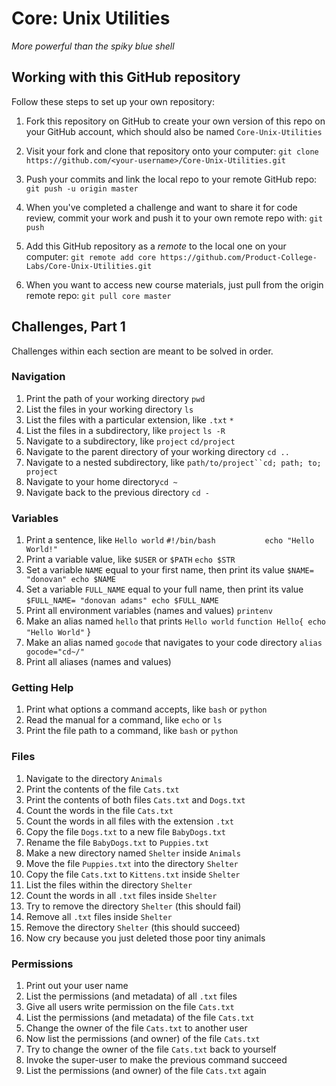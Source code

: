 # Core: Unix Utilities

_More powerful than the spiky blue shell_

## Working with this GitHub repository

Follow these steps to set up your own repository:

1. Fork this repository on GitHub to create your own version of this repo on your GitHub account, which should also be named `Core-Unix-Utilities`

1. Visit your fork and clone that repository onto your computer:
`git clone https://github.com/<your-username>/Core-Unix-Utilities.git`

1. Push your commits and link the local repo to your remote GitHub repo:
`git push -u origin master`

1. When you've completed a challenge and want to share it for code review, commit your work and push it to your own remote repo with:
`git push`

1. Add this GitHub repository as a _remote_ to the local one on your computer:
`git remote add core https://github.com/Product-College-Labs/Core-Unix-Utilities.git`

1. When you want to access new course materials, just pull from the origin remote repo:
`git pull core master`

## Challenges, Part 1

Challenges within each section are meant to be solved in order.

### Navigation

1.  Print the path of your working directory `pwd`
1.  List the files in your working directory `ls`
1.  List the files with a particular extension, like `.txt` `*`
1.  List the files in a subdirectory, like `project` `ls -R`
1.  Navigate to a subdirectory, like `project` `cd/project`
1.  Navigate to the parent directory of your working directory `cd ..`
1.  Navigate to a nested subdirectory, like `path/to/project``cd; path; to; project`
1.  Navigate to your home directory`cd ~`
1.  Navigate back to the previous directory `cd -`

### Variables

1.  Print a sentence, like `Hello world`
          ` #!/bin/bash          
            echo "Hello World!" `
1.  Print a variable value, like `$USER` or `$PATH` `echo $STR`
1.  Set a variable `NAME` equal to your first name, then print its value `$NAME= "donovan" echo $NAME`
1.  Set a variable `FULL_NAME` equal to your full name, then print its value `$FULL_NAME= "donovan adams" echo $FULL_NAME`
1.  Print all environment variables (names and values) `printenv`
1.  Make an alias named `hello` that prints `Hello world` `function Hello{
  echo "Hello World"`
}
1.  Make an alias named `gocode` that navigates to your code directory `alias gocode="cd~/"`
1.  Print all aliases (names and values)

### Getting Help

1.  Print what options a command accepts, like `bash` or `python`
1.  Read the manual for a command, like `echo` or `ls`
1.  Print the file path to a command, like `bash` or `python`

### Files

1.  Navigate to the directory `Animals`
1.  Print the contents of the file `Cats.txt`
1.  Print the contents of both files `Cats.txt` and `Dogs.txt`
1.  Count the words in the file `Cats.txt`
1.  Count the words in all files with the extension `.txt`
1.  Copy the file `Dogs.txt` to a new file `BabyDogs.txt`
1.  Rename the file `BabyDogs.txt` to `Puppies.txt`
1.  Make a new directory named `Shelter` inside `Animals`
1.  Move the file `Puppies.txt` into the directory `Shelter`
1.  Copy the file `Cats.txt` to `Kittens.txt` inside `Shelter`
1.  List the files within the directory `Shelter`
1.  Count the words in all `.txt` files inside `Shelter`
1.  Try to remove the directory `Shelter` (this should fail)
1.  Remove all `.txt` files inside `Shelter`
1.  Remove the directory `Shelter` (this should succeed)
1.  Now cry because you just deleted those poor tiny animals

### Permissions

1.  Print out your user name
1.  List the permissions (and metadata) of all `.txt` files
1.  Give all users write permission on the file `Cats.txt`
1.  List the permissions (and metadata) of the file `Cats.txt`
1.  Change the owner of the file `Cats.txt` to another user
1.  Now list the permissions (and owner) of the file `Cats.txt`
1.  Try to change the owner of the file `Cats.txt` back to yourself
1.  Invoke the super-user to make the previous command succeed
1.  List the permissions (and owner) of the file `Cats.txt` again
